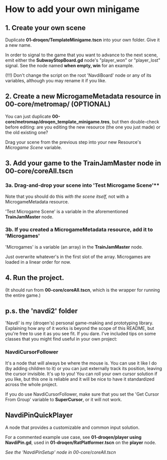 # How to add your own minigame

## 1. Create your own scene

Duplicate **01-droqen/TemplateMinigame.tscn** into your own folder. Give it a new name.

In order to signal to the game that you want to advance to the next scene, emit either the **SubwayStopBoard.gd** node's "player_won" or "player_lost" signal. See the node named **when empty, win** for an example.

(!!!) Don't change the script on the root 'NavdiBoard' node or any of its variables, although you may rename it if you like.

## 2. Create a new **MicrogameMetadata** resource in **00-core/metromap/** (OPTIONAL)

You can just duplicate **00-core/metromap/droqen_template_minigame.tres**, but then double-check before editing: are you editing the new resource (the one you just made) or the old existing one?

Drag your scene from the previous step into your new Resource's *Microgame Scene* variable.

## 3. Add your game to the **TrainJamMaster** node in **00-core/coreAll.tscn**

### 3a. Drag-and-drop your scene into 'Test Microgame Scene'**

Note that you should do this *with the scene itself,* not with a MicrogameMetadata resource.

'Test Microgame Scene' is a variable in the aforementioned **TrainJamMaster** node.

### 3b. If you created a **MicrogameMetadata** resource, add it to 'Microgames'

'Microgames' is a variable (an array) in the **TrainJamMaster** node.

Just overwrite whatever's in the first slot of the array. Microgames are loaded in a linear order for now.

## 4. Run the project.

(It should run from **00-core/coreAll.tscn**, which is the wrapper for running the entire game.)

## p.s. the 'navdi2' folder

'Navdi' is my (droqen's) personal game-making and prototyping library. Explaining how any of it works is beyond the scope of this README, but you're free to use it as you see fit. If you dare. I've included tips on some classes that you might find useful in your own project:

### NavdiCursorFollower

It's a node that will always be where the mouse is. You can use it like I do (by adding children to it) or you can just externally track its position, leaving the cursor invisible. It's up to you! You can roll your own cursor solution if you like, but this one is reliable and it will be nice to have it standardized across the whole project.

If you do use NavdiCursorFollower, make sure that you set the 'Get Cursor From Group' variable to **SuperCursor**, or it will not work.

## NavdiPinQuickPlayer

A node that provides a customizable and common input solution.

For a commented example use case, see **01-droqen/player using NavdiPin.gd**, used in **01-droqen/RatPlatformer.tscn** on the **player** node.

*See the 'NavdiPinSetup' node in 00-core/coreAll.tscn*
